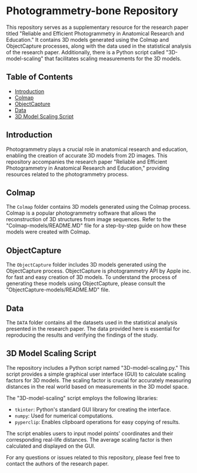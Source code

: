 # Photogrammetry-bone Repository

This repository serves as a supplementary resource for the research paper titled "Reliable and Efficient Photogrammetry in Anatomical Research and Education." It contains 3D models generated using the Colmap and ObjectCapture processes, along with the data used in the statistical analysis of the research paper. Additionally, there is a Python script called "3D-model-scaling" that facilitates scaling measurements for the 3D models.

## Table of Contents

- [Introduction](#introduction)
- [Colmap](#colmap)
- [ObjectCapture](#objectcapture)
- [Data](#data)
- [3D Model Scaling Script](#3d-model-scaling-app)

## Introduction

Photogrammetry plays a crucial role in anatomical research and education, enabling the creation of accurate 3D models from 2D images. This repository accompanies the research paper "Reliable and Efficient Photogrammetry in Anatomical Research and Education," providing resources related to the photogrammetry process.

## Colmap

The `Colmap` folder contains 3D models generated using the Colmap process. Colmap is a popular photogrammetry software that allows the reconstruction of 3D structures from image sequences. Refer to the "Colmap-models/README.MD" file for a step-by-step guide on how these models were created with Colmap.

## ObjectCapture

The `ObjectCapture` folder includes 3D models generated using the ObjectCapture process. ObjectCapture is photogrammetry API by Apple inc. for fast and easy creation of 3D models. To understand the process of generating these models using ObjectCapture, please consult the "ObjectCapture-models/README.MD" file.

## Data

The `DATA` folder contains all the datasets used in the statistical analysis presented in the research paper. The data provided here is essential for reproducing the results and verifying the findings of the study.

## 3D Model Scaling Script

The repository includes a Python script named "3D-model-scaling.py." This script provides a simple graphical user interface (GUI) to calculate scaling factors for 3D models. The scaling factor is crucial for accurately measuring distances in the real world based on measurements in the 3D model space.

The "3D-model-scaling" script employs the following libraries:

- `tkinter`: Python's standard GUI library for creating the interface.
- `numpy`: Used for numerical computations.
- `pyperclip`: Enables clipboard operations for easy copying of results.

The script enables users to input model points' coordinates and their corresponding real-life distances. The average scaling factor is then calculated and displayed on the GUI.


For any questions or issues related to this repository, please feel free to contact the authors of the research paper.

